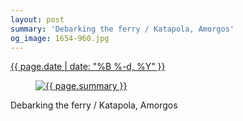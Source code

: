 ```yaml
---
layout: post
summary: 'Debarking the ferry / Katapola, Amorgos'
og_image: 1654-960.jpg
---
```


<p>
 <time>
  <a href="/1654">
   {{ page.date | date: "%B %-d, %Y" }}
  </a>
 </time>
 <a href="/1654">
  <figure data-taken="7/19/2022">
   <img alt="{{ page.summary }}" sizes="(min-width: 700px) 50vw, calc(100vw - 2rem)" src="{{ site.assets_url }}/1654-480.jpg" srcset="{{ site.assets_url }}/1654-240.jpg 240w, {{ site.assets_url }}/1654-480.jpg 480w, {{ site.assets_url }}/1654-720.jpg 720w, {{ site.assets_url }}/1654-960.jpg 960w"/>
  </figure>
 </a>
 <span>
  Debarking the ferry / Katapola, Amorgos
 </span>
</p>
